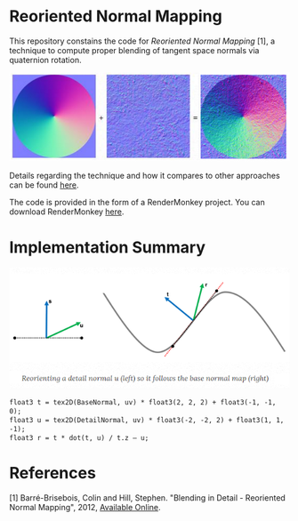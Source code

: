 # Reoriented Normal Mapping
This repository constains the code for <i>Reoriented Normal Mapping</i> [1], a technique to compute proper blending of tangent space normals via quaternion rotation. 

<img src="https://github.com/zigguratvertigo/ReorientedNormalMapping/blob/master/Website/RNM.png">

Details regarding the technique and how it compares to other approaches can be found [here](http://blog.selfshadow.com/publications/blending-in-detail/).

The code is provided in the form of a RenderMonkey project. You can download RenderMonkey [here](http://gpuopen.com/archive/gamescgi/rendermonkey-toolsuite/).

# Implementation Summary
<img src="https://github.com/zigguratvertigo/ReorientedNormalMapping/blob/master/Website/RNM2.png">

```hlsl
float3 t = tex2D(BaseNormal, uv) * float3(2, 2, 2) + float3(-1, -1, 0);
float3 u = tex2D(DetailNormal, uv) * float3(-2, -2, 2) + float3(1, 1, -1);
float3 r = t * dot(t, u) / t.z – u;
```

# References
[1] Barré-Brisebois, Colin and Hill, Stephen. "Blending in Detail - Reoriented Normal Mapping", 2012, [Available Online](http://blog.selfshadow.com/publications/blending-in-detail/).
